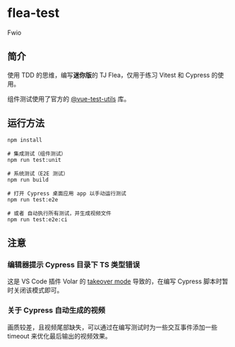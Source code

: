 # flea-test

Fwio

## 简介

使用 TDD 的思维，编写**迷你版**的 TJ Flea，仅用于练习 Vitest 和 Cypress 的使用。

组件测试使用了官方的 [@vue-test-utils](https://test-utils.vuejs.org/guide/) 库。

## 运行方法

```shell
npm install

# 集成测试（组件测试）
npm run test:unit

# 系统测试（E2E 测试）
npm run build

# 打开 Cypress 桌面应用 app 以手动运行测试
npm run test:e2e

# 或者 自动执行所有测试，并生成视频文件
npm run test:e2e:ci
```

## 注意

### 编辑器提示 Cypress 目录下 TS 类型错误

这是 VS Code 插件 Volar 的 [takeover mode](https://vuejs.org/guide/typescript/overview.html#takeover-mode) 导致的，在编写 Cypress 脚本时暂时关闭该模式即可。

### 关于 Cypress 自动生成的视频

画质较差，且视频尾部缺失，可以通过在编写测试时为一些交互事件添加一些 timeout 来优化最后输出的视频效果。

